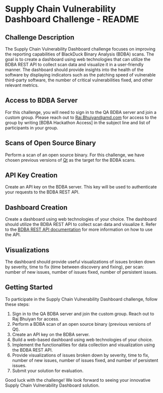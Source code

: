 # Supply Chain Vulnerability Dashboard Challenge - README

## Challenge Description
The Supply Chain Vulnerability Dashboard challenge focuses on improving the reporting capabilities of BlackDuck Binary Analysis (BDBA) scans. The goal is to create a dashboard using web technologies that can utilize the BDBA REST API to collect scan data and visualize it in a user-friendly manner. The dashboard should provide insights into the health of the software by displaying indicators such as the patching speed of vulnerable third-party software, the number of critical vulnerabilities fixed, and other relevant metrics.

## Access to BDBA Server
For this challenge, you will need to sign in to the QA BDBA server and join a custom group. Please reach out to Raj.Bhuiyan@amd.com for access to the group by writing [BDBA Hackathon Access] in the subject line and list of participants in your group.

## Scans of Open Source Binary
Perform a scan of an open source binary. For this challenge, we have chosen previous versions of [Qt](https://www.qt.io/download) as the target for the BDBA scans.

## API Key Creation
Create an API key on the BDBA server. This key will be used to authenticate your requests to the BDBA REST API.

## Dashboard Creation
Create a dashboard using web technologies of your choice. The dashboard should utilize the BDBA REST API to collect scan data and visualize it. Refer to the [BDBA REST API documentation](http://mkdcvbdbaapq01/help/api/) for more information on how to use the API.

## Visualizations
The dashboard should provide useful visualizations of issues broken down by severity, time to fix (time between discovery and fixing), per scan: number of new issues, number of issues fixed, number of persistent issues.

## Getting Started
To participate in the Supply Chain Vulnerability Dashboard challenge, follow these steps:

1. Sign in to the QA BDBA server and join the custom group. Reach out to Raj Bhuiyan for access.
2. Perform a BDBA scan of an open source binary (previous versions of Qt).
3. Create an API key on the BDBA server.
4. Build a web-based dashboard using web technologies of your choice.
5. Implement the functionalities for data collection and visualization using the BDBA REST API.
6. Provide visualizations of issues broken down by severity, time to fix, number of new issues, number of issues fixed, and number of persistent issues.
7. Submit your solution for evaluation.

Good luck with the challenge! We look forward to seeing your innovative Supply Chain Vulnerability Dashboard solution.